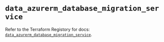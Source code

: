 # `data_azurerm_database_migration_service`

Refer to the Terraform Registory for docs: [`data_azurerm_database_migration_service`](https://www.terraform.io/docs/providers/azurerm/d/database_migration_service).
